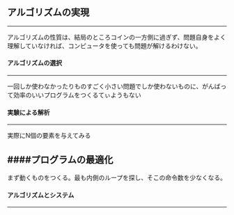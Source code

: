## アルゴリズムの実現
---

アルゴリズムの性質は、結局のところコインの一方側に過ぎず、問題自身をよく理解していなければ、コンピュータを使っても問題が解けるわけない。

#### アルゴリズムの選択
---

一回しか使わなかったりものすごく小さい問題でしか使わないものに、がんばって効率のいいプログラムをつくるてぃようもない

#### 実験による解析
---

実際にN個の要素を与えてみる

####プログラムの最適化
---

まず動くものをつくる。最も内側のループを探し、そこの命令数を少なくなる。

#### アルゴリズムとシステム
---


